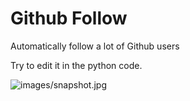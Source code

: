 # Github Follow
Automatically follow a lot of Github users

Try to edit it in the python code.

![images/snapshot.jpg]()
